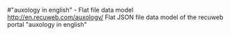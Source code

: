 #"auxology in english" - Flat file data model
http://en.recuweb.com/auxology/
Flat JSON file data model of the recuweb portal "auxology in english"
